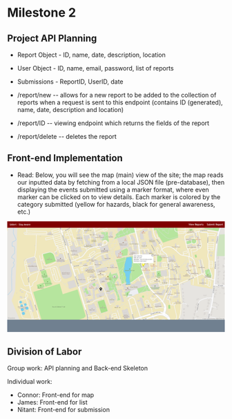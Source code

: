 # Milestone 2

## Project API Planning

- Report Object - ID, name, date, description, location
- User Object - ID, name, email, password, list of reports
- Submissions - ReportID, UserID, date

- /report/new -- allows for a new report to be added to the collection of reports when a request is sent to this endpoint (contains ID (generated), name, date, description and location)
- /report/ID  -- viewing endpoint which returns the fields of the report
- /report/delete -- deletes the report

## Front-end Implementation

- Read: Below, you will see the map (main) view of the site; the map reads our inputted data by fetching from a local JSON file (pre-database), then displaying the events submitted using a marker format, where even marker can be clicked on to view details. Each marker is colored by the category submitted (yellow for hazards, black for general awareness, etc.)

![Map View Illustrating READ](mapCRUD.PNG)


## Division of Labor

Group work:
API planning and Back-end Skeleton

Individual work:
- Connor: Front-end for map
- James: Front-end for list
- Nitant: Front-end for submission
